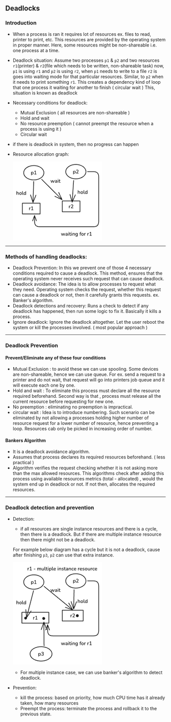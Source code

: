 ## Deadlocks

### Introduction
- When a process is ran it requires lot of resources ex. files to read, printer to print, etc. This resources are provided
by the operating system in proper manner. Here, some resources might be non-shareable i.e. one process at a time.
- Deadlock situation: 
    Assume two processes `p1` & `p2` and two resources `r1`(printer) & `r2`(file which needs to be written, non-shareable task)
    now, `p1` is using `r1` and `p2` is using `r2`, when `p1` needs to write to a file `r2` is goes into waiting mode for that
    particular resources. Similar, to `p2` when it needs to print something `r1`. This creates a dependency kind of 
    loop that one process it waiting for another to finish ( circular wait )
    This, situation is known as deadlock
- Necessary conditions for deadlock:
    - Mutual Exclusion ( all resources are non-shareable )
    - Hold and wait 
    - No resource preemption ( cannot preempt the resource when a process is using it )
    - Circular wait
- if there is deadlock in system, then no progress can happen 
- Resource allocation graph:

    ![resource-allocation-graph](./diagrams/deadlock_resource_allocation_graph.png)
---

### Methods of handling deadlocks:
- Deadlock Prevention: In this we prevent one of those 4 necessary conditions required to cause a deadlock. This method,
ensures that the operating system never receives such request that can cause deadlock.
- Deadlock avoidance: The idea is to allow processes to request what they need. Operating system checks the 
request, whether this request can cause a deadlock or not, then it carefully grants this requests.
ex. Banker's algorithm.
- Deadlock detections and recovery: Runs a check to detect if any deadlock has happened, then run some logic
to fix it. Basically it kills a process.
- Ignore deadlock: Ignore the deadlock altogether. Let the user reboot the system or kill the processes involved. ( most popular approach )
---

### Deadlock Prevention
#### Prevent/Eliminate any of these four conditions
- Mutual Exclusion : to avoid these we can use spooling. Some devices are non-shareable, hence we can use queue.
For ex. send a request to a printer and do not wait, that request will go into printers job queue and it will execute each
one by one.
- Hold and wait : To eliminate this process must declare all the resource required beforehand. Second way is that ,
process must release all the current resource before requesting for new one.
- No preemption : eliminating no preemption is impractical.
- circular wait : Idea is to introduce numbering. Such scenario can be eliminated by not allowing a processes holding higher number of resource
request for a lower number of resource, hence preventing a loop. Resources cab only be picked in increasing order of number.

#### Bankers Algorithm
- It is a deadlock avoidance algorithm.
- Assumes that process declares its required resources beforehand. ( less practical )
- Algorithm verifies the request checking whether it is not asking more than 
the max allowed resources. This algorithms check after adding this process using available resources metrics
(total - allocated)
, would the system end up in deadlock or not. If not then, allocates the 
required resources.
---

### Deadlock detection and prevention

- Detection:
    - if all resources are single instance resources and there is a cycle, then there is a deadlock.
    But if there are multiple instance resource then there might not be a deadlock.

    For example below diagram has 
    a cycle but it is not a deadlock, cause after finishing `p3`, `p2` can use that extra instance.

    ![multiple-instance-img](./diagrams/multiple-instance.png)

    - For multiple instance case, we can use banker's algorithm to detect deadlock.

- Prevention:
    - kill the process: based on priority, how much CPU time has it already taken, how many resources 
    - Preempt the process: terminate the process and rollback it to the previous state.


